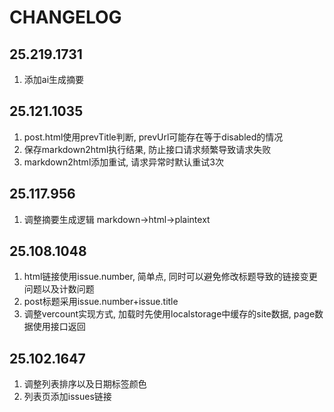 # CHANGELOG

## 25.219.1731

1. 添加ai生成摘要

## 25.121.1035

1. post.html使用prevTitle判断, prevUrl可能存在等于disabled的情况
2. 保存markdown2html执行结果, 防止接口请求频繁导致请求失败
3. markdown2html添加重试, 请求异常时默认重试3次

## 25.117.956

1. 调整摘要生成逻辑 markdown->html->plaintext

## 25.108.1048

1. html链接使用issue.number, 简单点, 同时可以避免修改标题导致的链接变更问题以及计数问题
2. post标题采用issue.number+issue.title
3. 调整vercount实现方式, 加载时先使用localstorage中缓存的site数据, page数据使用接口返回

## 25.102.1647

1. 调整列表排序以及日期标签颜色
2. 列表页添加issues链接
